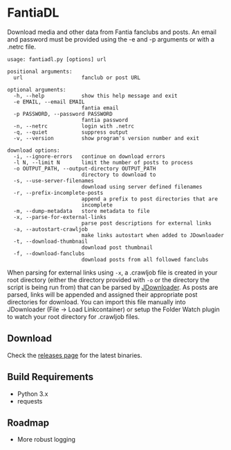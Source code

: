 # FantiaDL
Download media and other data from Fantia fanclubs and posts. An email and password must be provided using the -e and -p arguments or with a .netrc file.

```
usage: fantiadl.py [options] url

positional arguments:
  url                   fanclub or post URL

optional arguments:
  -h, --help            show this help message and exit
  -e EMAIL, --email EMAIL
                        fantia email
  -p PASSWORD, --password PASSWORD
                        fantia password
  -n, --netrc           login with .netrc
  -q, --quiet           suppress output
  -v, --version         show program's version number and exit

download options:
  -i, --ignore-errors   continue on download errors
  -l N, --limit N       limit the number of posts to process
  -o OUTPUT_PATH, --output-directory OUTPUT_PATH
                        directory to download to
  -s, --use-server-filenames
                        download using server defined filenames
  -r, --prefix-incomplete-posts
                        append a prefix to post directories that are
                        incomplete
  -m, --dump-metadata   store metadata to file
  -x, --parse-for-external-links
                        parse post descriptions for external links
  -a, --autostart-crawljob
                        make links autostart when added to JDownloader
  -t, --download-thumbnail
                        download post thumbnail
  -f, --download-fanclubs
                        download posts from all followed fanclubs
```

When parsing for external links using `-x`, a .crawljob file is created in your root directory (either the directory provided with `-o` or the directory the script is being run from) that can be parsed by [JDownloader](http://jdownloader.org/). As posts are parsed, links will be appended and assigned their appropriate post directories for download. You can import this file manually into JDownloader (File -> Load Linkcontainer) or setup the Folder Watch plugin to watch your root directory for .crawljob files.

## Download
Check the [releases page](https://github.com/bitbybyte/fantiadl/releases/latest) for the latest binaries.

## Build Requirements
 - Python 3.x
 - requests

## Roadmap
 - More robust logging
